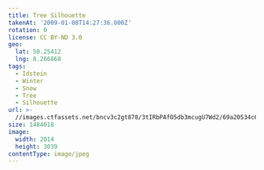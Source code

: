 ```yaml
---
title: Tree Silhouette
takenAt: '2009-01-08T14:27:36.000Z'
rotation: 0
license: CC BY-ND 3.0
geo:
  lat: 50.25412
  lng: 8.266868
tags:
  - Idstein
  - Winter
  - Snow
  - Tree
  - Silhouette
url: >-
  //images.ctfassets.net/bncv3c2gt878/3tIRbPAfO5db3mcugU7Wd2/69a20534c6c102e8ff3b9c010c7bd518/tree-silhouette_4343162901_o
size: 1484018
image:
  width: 2014
  height: 3039
contentType: image/jpeg
---
```



